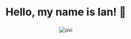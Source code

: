  
<h1 align="center">Hello, my name is Ian! 👋</h1>



###

<div align = "center">

<img src="https://github-readme-stats.vercel.app/api/top-langs?username=icp049&show_icons=true&locale=en&layout=compact&theme=chartreuse-dark" alt="ovi" />

</div>

<br clear="both">


###
